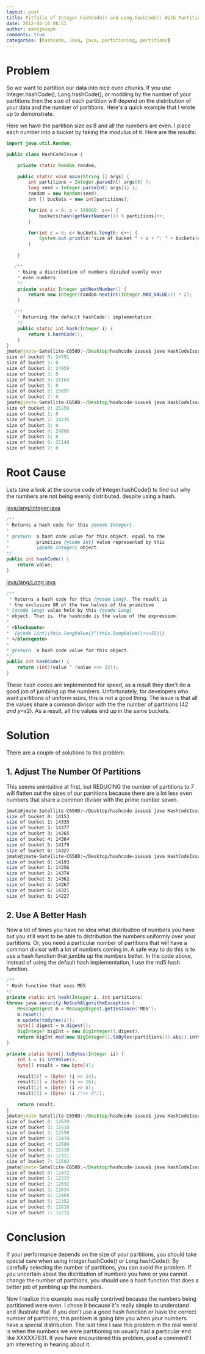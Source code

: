 ```yaml
---
layout: post
title: Pitfalls of Integer.hashCode() and Long.hashCode() With Partitioning
date: 2012-04-16 08:51
author: matejoseph
comments: true
categories: [hashcode, Java, java, partitioning, partitions]
---
```

<h1>Problem</h1>
So we want to partition our data into nice even chunks. If you use Integer.hashCode(), Long.hashCode(), or modding by the number of your partitions then the size of each partition will depend on the distribution of your data and the number of partitions. Here's a quick example that I wrote up to demonstrate.

Here we have the partition size as 8 and all the numbers are even. I place each number into a bucket by taking the modulus of it. Here are the results:

```java
import java.util.Random;

public class HashCodeIssue {

    private static Random random;

    public static void main(String [] args) {
        int partitions = Integer.parseInt( args[0] );
        long seed = Integer.parseInt( args[1] );
        random = new Random(seed);
        int [] buckets = new int[partitions];

        for(int c = 0; c < 100000; c++) {
            buckets[hash(getNextNumber()) % partitions]++;
        }

        for(int c = 0; c< buckets.length; c++) {
            System.out.println('size of bucket ' + c + ': ' + buckets[c]);
        }

    }

   /**
    * Using a distribution of numbers divided evenly over
    * even numbers.
    */
    private static Integer getNextNumber() {
        return new Integer(random.nextInt(Integer.MAX_VALUE/2) * 2);
    }

   /**
    * Returning the default hashCode() implementation.
    */
    public static int hash(Integer i) {
        return i.hashCode();
    }
}
jmate@jmate-Satellite-C650D:~/Desktop/hashcode-issue$ java HashCodeIssue 8 890453985
size of bucket 0: 24781
size of bucket 1: 0
size of bucket 2: 24959
size of bucket 3: 0
size of bucket 4: 25163
size of bucket 5: 0
size of bucket 6: 25097
size of bucket 7: 0
jmate@jmate-Satellite-C650D:~/Desktop/hashcode-issue$ java HashCodeIssue 8 234985345
size of bucket 0: 25250
size of bucket 1: 0
size of bucket 2: 24735
size of bucket 3: 0
size of bucket 4: 24866
size of bucket 5: 0
size of bucket 6: 25149
size of bucket 7: 0
```

<h1>Root Cause</h1>
Lets take a look at the source code of Integer.hashCode() to find out why the numbers are not being evenly distributed, despite using a hash.

<a title="java/lang/Integer.java" href="http://www.docjar.com/html/api/java/lang/Integer.java.html" target="_blank">java/lang/Integer.java</a>

```java
/**
* Returns a hash code for this {@code Integer}.
*
* @return  a hash code value for this object, equal to the
*          primitive {@code int} value represented by this
*          {@code Integer} object.
*/
public int hashCode() {
    return value;
}
```

<a title="java/lang/Long.java" href="http://www.docjar.com/html/api/java/lang/Long.java.html" target="_blank">java/lang/Long.java</a>

```java
/**
 * Returns a hash code for this {@code Long}. The result is
 * the exclusive OR of the two halves of the primitive
* {@code long} value held by this {@code Long}
* object. That is, the hashcode is the value of the expression:
*
* <blockquote>
*  {@code (int)(this.longValue()^(this.longValue()>>>32))}
* </blockquote>
*
* @return  a hash code value for this object.
*/
public int hashCode() {
    return (int)(value ^ (value >>> 32));
}
```

These hash codes are implemented for speed, as a result they don't do a good job of jumbling up the numbers. Unfortunately, for developers who want partitions of uniform sizes, this is not a good thing. The issue is that all the values share a common divisor with the the number of partitions (4*2 and y=x*2). As a result, all the values end up in the same buckets.
<h1>Solution</h1>
There are a couple of solutions to this problem.
<h2>1. Adjust The Number Of Partitions</h2>
This seems unintuitive at first, but REDUCING the number of partitions to 7 will flatten out the sizes of our partitions because there are a lot less even numbers that share a common divisor with the prime number seven.

```bash
jmate@jmate-Satellite-C650D:~/Desktop/hashcode-issue$ java HashCodeIssue 7 890453985
size of bucket 0: 14153
size of bucket 1: 14335
size of bucket 2: 14377
size of bucket 3: 14265
size of bucket 4: 14364
size of bucket 5: 14179
size of bucket 6: 14327
jmate@jmate-Satellite-C650D:~/Desktop/hashcode-issue$ java HashCodeIssue 7 234985345
size of bucket 0: 14193
size of bucket 1: 14256
size of bucket 2: 14374
size of bucket 3: 14362
size of bucket 4: 14267
size of bucket 5: 14321
size of bucket 6: 14227
```
<h2>2. Use A Better Hash</h2>
Now a lot of times you have no idea what distribution of numbers you have but you still want to be able to distribution the numbers uniformly over your partitions. Or, you need a particular number of partitions that will have a common divisor with a lot of numbers coming in. A safe way to do this is to use a hash function that jumble up the numbers better. In the code above, instead of using the default hash implementation, I use the md5 hash function.

```java
/**
* Hash function that uses MD5.
*/
private static int hash(Integer i, int partitions)
throws java.security.NoSuchAlgorithmException {
    MessageDigest m = MessageDigest.getInstance('MD5');
    m.reset();
    m.update(toBytes(i));
    byte[] digest = m.digest();
    BigInteger bigInt = new BigInteger(1,digest);
    return bigInt.mod(new BigInteger(1,toBytes(partitions))).abs().intValue();
}

private static byte[] toBytes(Integer ii) {
    int i = ii.intValue();
    byte[] result = new byte[4];

    result[0] = (byte) (i >> 24);
    result[1] = (byte) (i >> 16);
    result[2] = (byte) (i >> 8);
    result[3] = (byte) (i /*>> 0*/);

    return result;
}
jmate@jmate-Satellite-C650D:~/Desktop/hashcode-issue$ java HashCodeIssue 8 890453985
size of bucket 0: 12629
size of bucket 1: 12510
size of bucket 2: 12550
size of bucket 3: 12470
size of bucket 4: 12689
size of bucket 5: 12339
size of bucket 6: 12311
size of bucket 7: 12502
jmate@jmate-Satellite-C650D:~/Desktop/hashcode-issue$ java HashCodeIssue 8 234985345
size of bucket 0: 12472
size of bucket 1: 12533
size of bucket 2: 12632
size of bucket 3: 12634
size of bucket 4: 12489
size of bucket 5: 12352
size of bucket 6: 12616
size of bucket 7: 12272
```

<h1>Conclusion</h1>
If your performance depends on the size of your partitions, you should take special care when using Integer.hashCode() or Long.hashCode(). By carefully selecting the number of partitions, you can avoid the problem. If you uncertain about the distribution of numbers you have or you cannot change the number of partitions, you should use a hash function that does a better job of jumbling up the numbers.

Now I realize this example was really contrived because the numbers being partitioned were even. I chose it because it's really simple to understand and illustrate that  if you don't use a good hash function or have the correct number of partitions, this problem is going bite you when your numbers have a special distribution. The last time I saw this problem in the real world is when the numbers we were partitioning on usually had a particular end like XXXXX7831. If you have encountered this problem, post a comment! I am interesting in hearing about it.

<script src="https://utteranc.es/client.js"
        repo="josephmate/josephmate.github.io"
        issue-number="21"
        theme="github-light"
        crossorigin="anonymous"
        async>
</script>